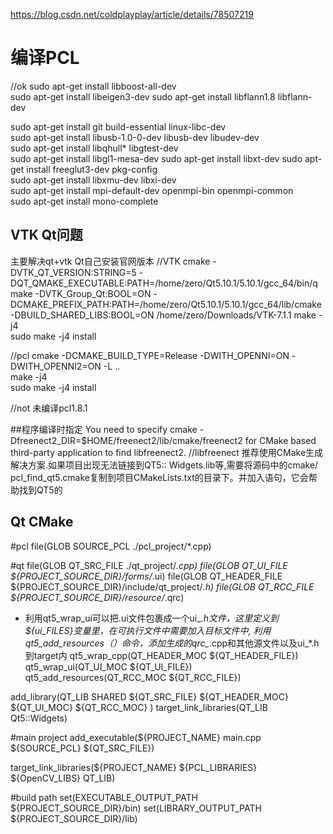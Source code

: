 https://blog.csdn.net/coldplayplay/article/details/78507219

# 编译PCL
//ok
sudo apt-get install libboost-all-dev  
sudo apt-get install libeigen3-dev 
sudo apt-get install libflann1.8 libflann-dev  


sudo apt-get install git build-essential linux-libc-dev  
sudo apt-get install libusb-1.0-0-dev libusb-dev libudev-dev  
sudo apt-get install libqhull* libgtest-dev  
sudo apt-get install libgl1-mesa-dev 
sudo apt-get install libxt-dev 
sudo apt-get install freeglut3-dev pkg-config  
sudo apt-get install libxmu-dev libxi-dev   
sudo apt-get install mpi-default-dev openmpi-bin openmpi-common  
sudo apt-get install mono-complete  

## VTK Qt问题
主要解决qt+vtk
Qt自己安装官网版本
//VTK
cmake -DVTK_QT_VERSION:STRING=5 -DQT_QMAKE_EXECUTABLE:PATH=/home/zero/Qt5.10.1/5.10.1/gcc_64/bin/qmake -DVTK_Group_Qt:BOOL=ON -DCMAKE_PREFIX_PATH:PATH=/home/zero/Qt5.10.1/5.10.1/gcc_64/lib/cmake -DBUILD_SHARED_LIBS:BOOL=ON  /home/zero/Downloads/VTK-7.1.1 
make -j4  
sudo make -j4 install 

//pcl
cmake -DCMAKE_BUILD_TYPE=Release -DWITH_OPENNI=ON -DWITH_OPENNI2=ON -L ..  
make -j4  
sudo make -j4 install  

//not 未编译pcl1.8.1

##程序编译时指定
You need to specify cmake -Dfreenect2_DIR=$HOME/freenect2/lib/cmake/freenect2 for CMake based third-party application to find libfreenect2.
//libfreenect
推荐使用CMake生成解决方案.如果项目出现无法链接到QT5:: Widgets.lib等,需要将源码中的cmake/
pcl_find_qt5.cmake复制到项目CMakeLists.txt的目录下。并加入语句，它会帮助找到QT5的


## Qt CMake
\#pcl
file(GLOB SOURCE_PCL ./pcl_project/*.cpp)

\#qt
file(GLOB QT_SRC_FILE ./qt_project/*.cpp)
file(GLOB QT_UI_FILE ${PROJECT_SOURCE_DIR}/forms/*.ui)
file(GLOB QT_HEADER_FILE ${PROJECT_SOURCE_DIR}/include/qt_project/*.h)
file(GLOB QT_RCC_FILE ${PROJECT_SOURCE_DIR}/resource/*.qrc)

* 利用qt5_wrap_ui可以把.ui文件包裹成一个ui_*.h文件，这里定义到${ui_FILES}变量里，在可执行文件中需要加入目标文件中, 利用qt5_add_resources（）命令，添加生成的qrc_*.cpp和其他源文件以及ui_*.h到target内
qt5_wrap_cpp(QT_HEADER_MOC ${QT_HEADER_FILE})
qt5_wrap_ui(QT_UI_MOC ${QT_UI_FILE})
qt5_add_resources(QT_RCC_MOC ${QT_RCC_FILE})

add_library(QT_LIB SHARED
    ${QT_SRC_FILE}
    ${QT_HEADER_MOC}
    ${QT_UI_MOC}
    ${QT_RCC_MOC}
    )
target_link_libraries(QT_LIB
    Qt5::Widgets)

\#main project
add_executable(${PROJECT_NAME}
    main.cpp
    ${SOURCE_PCL}
    ${QT_SRC_FILE})

target_link_libraries(${PROJECT_NAME}
    ${PCL_LIBRARIES}
    ${OpenCV_LIBS}
    QT_LIB)

\#build path
set(EXECUTABLE_OUTPUT_PATH ${PROJECT_SOURCE_DIR}/bin)
set(LIBRARY_OUTPUT_PATH ${PROJECT_SOURCE_DIR}/lib)








